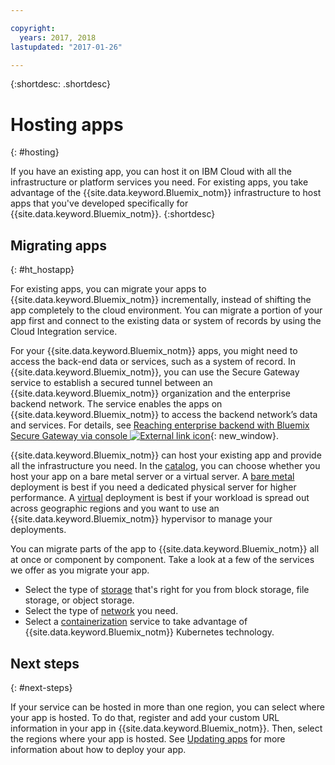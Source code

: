```yaml
---

copyright:
  years: 2017, 2018
lastupdated: "2017-01-26"

---
```


{:shortdesc: .shortdesc}

# Hosting apps
{: #hosting}

If you have an existing app, you can host it on IBM Cloud with all the infrastructure or platform services you need. For existing apps, you take advantage of the {{site.data.keyword.Bluemix_notm}} infrastructure to host apps that you've developed specifically for {{site.data.keyword.Bluemix_notm}}.
{:shortdesc}

## Migrating apps
{: #ht_hostapp}

For existing apps, you can migrate your apps to {{site.data.keyword.Bluemix_notm}} incrementally, instead of shifting the app completely to the cloud environment. You can migrate a portion of your app first and connect to the existing data or system of records by using the Cloud Integration service.

For your {{site.data.keyword.Bluemix_notm}} apps, you might need to access the back-end data or services, such as a system of record. In {{site.data.keyword.Bluemix_notm}}, you can use the Secure Gateway service to establish a secured tunnel between an {{site.data.keyword.Bluemix_notm}} organization and the enterprise backend network. The service enables the apps on {{site.data.keyword.Bluemix_notm}} to access the backend network’s data and services. For details, see [Reaching enterprise backend with Bluemix Secure Gateway via console ![External link icon](../icons/launch-glyph.svg)](https://developer.ibm.com/bluemix/2015/04/01/reaching-enterprise-backend-bluemix-secure-gateway/){: new_window}.

{{site.data.keyword.Bluemix_notm}} can host your existing app and provide all the infrastructure you need. In the [catalog](https://console.bluemix.net/catalog/?taxonomyNavigation=apps), you can choose whether you host your app on a bare metal server or a virtual server. A [bare metal](../bare-metal/index.html#about-bare-metal-servers) deployment is best if you need a dedicated physical server for higher performance. A [virtual](../vsi/vsi_index.html#provisioning-a-virtual-server) deployment is best if your workload is spread out across geographic regions and you want to use an {{site.data.keyword.Bluemix_notm}} hypervisor to manage your deployments.

You can migrate parts of the app to {{site.data.keyword.Bluemix_notm}} all at once or component by component. Take a look at a few of the services we offer as you migrate your app.

* Select the type of [storage](https://console.bluemix.net/catalog/?taxonomyNavigation=apps&category=slstorage) that's right for you from block storage, file storage, or object storage.
* Select the type of [network](https://console.bluemix.net/catalog/?taxonomyNavigation=apps&category=slnetwork) you need.
* Select a [containerization](https://console.bluemix.net/catalog/?taxonomyNavigation=apps&category=containers) service to take advantage of {{site.data.keyword.Bluemix_notm}} Kubernetes technology.

## Next steps
{: #next-steps}

If your service can be hosted in more than one region, you can select where your app is hosted. To do that, register and add your custom URL information in your app in {{site.data.keyword.Bluemix_notm}}. Then, select the regions where your app is hosted. See [Updating apps](updapps.html) for more information about how to deploy your app.
